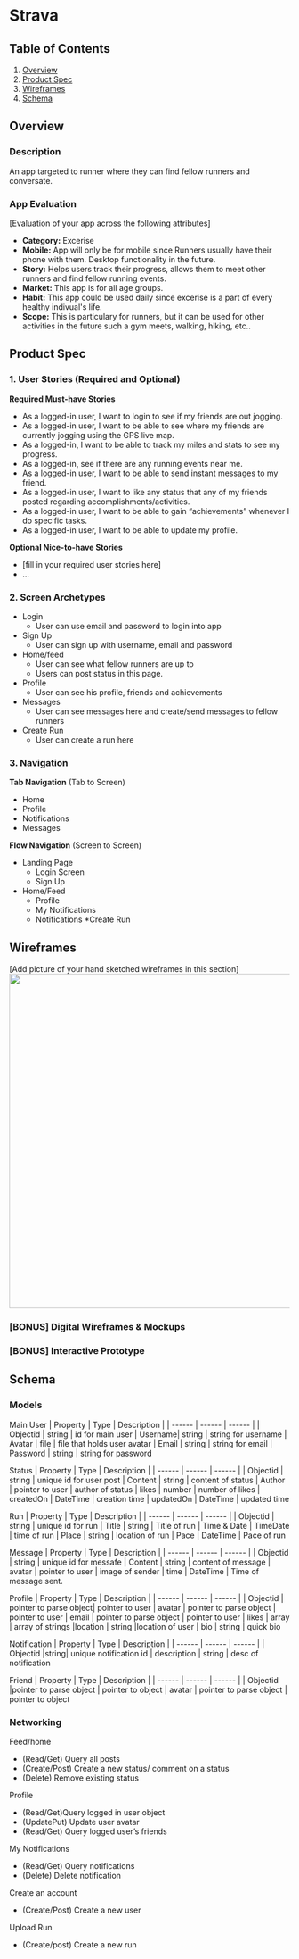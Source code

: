 # Strava

## Table of Contents
1. [Overview](#Overview)
1. [Product Spec](#Product-Spec)
1. [Wireframes](#Wireframes)
2. [Schema](#Schema)

## Overview
### Description
An app targeted to runner where they can find fellow runners and conversate.

### App Evaluation
[Evaluation of your app across the following attributes]
- **Category:** Excerise
- **Mobile:** App will only be for mobile since Runners usually have their phone with them. Desktop functionality in the future.
- **Story:** Helps users track their progress, allows them to meet other runners and find fellow running events.
- **Market:** This app is for all age groups.
- **Habit:** This app could be used daily since excerise is a part of every healthy indivual's life. 
- **Scope:** This is particulary for runners, but it can be used for other activities in the future such a gym meets, walking, hiking, etc..

## Product Spec

### 1. User Stories (Required and Optional)

**Required Must-have Stories**

* As a logged-in user, I want to login to see if my friends are out jogging.
* As a logged-in user, I want to be able to see where my friends are currently jogging using the GPS live map. 
* As a logged-in, I want to be able to track my miles and stats to see my progress.
* As a logged-in, see if there are any running events near me.
* As a logged-in user, I want to be able to send instant messages to my friend.
* As a logged-in user, I want to like any status that any of my friends posted regarding accomplishments/activities.
* As a logged-in user, I want to be able to gain “achievements” whenever I do specific tasks.
* As a logged-in user, I want to be able to update my profile.

**Optional Nice-to-have Stories**

* [fill in your required user stories here]
* ...

### 2. Screen Archetypes

* Login
   * User can use email and password to login into app
* Sign Up
    * User can sign up with username, email and password 
* Home/feed
   * User can see what fellow runners are up to
   * Users can post status in this page.
* Profile
    * User can see his profile, friends and achievements
* Messages
    * User can see messages here and create/send messages to fellow runners
* Create Run
    * User can create a run here 

### 3. Navigation

**Tab Navigation** (Tab to Screen)

* Home
* Profile
* Notifications
* Messages

**Flow Navigation** (Screen to Screen)

* Landing Page
   * Login Screen
   * Sign Up
* Home/Feed
   * Profile
   * My Notifications
   * Notifications
*Create Run

## Wireframes
[Add picture of your hand sketched wireframes in this section]
<img src="YOUR_WIREFRAME_IMAGE_URL" width=600>

### [BONUS] Digital Wireframes & Mockups

### [BONUS] Interactive Prototype

## Schema 
### Models
Main User
| Property | Type | Description |
| ------ | ------ | ------ |
| Objectid | string | id for main user
| Username| string | string for username
| Avatar | file | file that holds user avatar
| Email | string | string for email
| Password | string | string for password

Status
| Property | Type | Description |
| ------ | ------ | ------ |
| Objectid | string | unique id for user post
| Content | string | content of status
| Author | pointer to user | author of status
| likes | number | number of likes
| createdOn | DateTime | creation time
| updatedOn | DateTime | updated time

Run
| Property | Type | Description |
| ------ | ------ | ------ |
| Objectid | string | unique id for run
| Title | string | Title of run
| Time & Date | TimeDate | time of run
| Place | string | location of run
| Pace | DateTime | Pace of run

Message
| Property | Type | Description |
| ------ | ------ | ------ |
| Objectid | string | unique id for messafe
| Content | string | content of message
| avatar | pointer to user | image of sender
| time | DateTime | Time of message sent.

Profile
| Property | Type | Description |
| ------ | ------ | ------ |
| Objectid | pointer to parse object| pointer to user
| avatar | pointer to parse object | pointer to user
| email | pointer to parse object | pointer to user
| likes | array | array of strings
|location | string |location of user
| bio | string | quick bio

Notification
| Property | Type | Description |
| ------ | ------ | ------ |
| Objectid |string| unique notification id
| description | string | desc of notification

Friend
| Property | Type | Description |
| ------ | ------ | ------ |
| Objectid |pointer to parse object | pointer to object
| avatar | pointer to parse object | pointer to object
### Networking
Feed/home
- (Read/Get) Query all posts
- (Create/Post) Create a new status/ comment on a status
- (Delete) Remove existing status

Profile
- (Read/Get)Query logged in user object
- (UpdatePut) Update user avatar
- (Read/Get) Query logged user’s friends 

My Notifications
- (Read/Get) Query notifications
- (Delete) Delete notification

Create an account
- (Create/Post) Create a new user

Upload Run
- (Create/post) Create a new run

